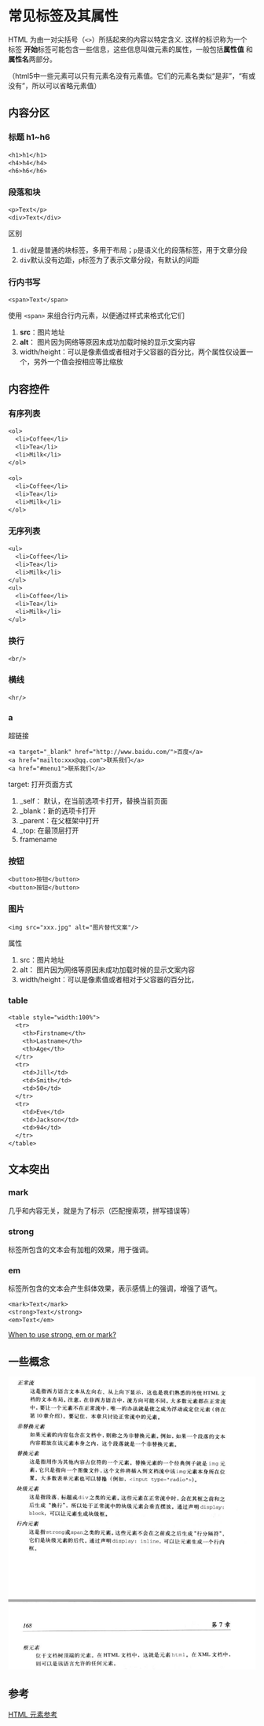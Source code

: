 # 常见标签及其属性

HTML 为由一对尖括号（`<>`）所括起来的内容以特定含义. 这样的标识称为一个 标签 **开始**标签可能包含一些信息，这些信息叫做元素的属性，一般包括**属性值** 和 **属性名**两部分。 

（html5中一些元素可以只有元素名没有元素值。它们的元素名类似“是非”，“有或没有”，所以可以省略元素值）
## 内容分区

### 标题 h1~h6

```
<h1>h1</h1>
<h4>h4</h4>
<h6>h6</h6>
```

### 段落和块

```
<p>Text</p>
<div>Text</div>
```

区别

1. `div`就是普通的块标签，多用于布局；`p`是语义化的段落标签，用于文章分段
2. `div`默认没有边距，`p`标签为了表示文章分段，有默认的间距


### 行内书写

```
<span>Text</span>
```

使用 `<span>` 来组合行内元素，以便通过样式来格式化它们




1. **src**：图片地址
2. **alt**： 图片因为网络等原因未成功加载时候的显示文案内容
3. width/height：可以是像素值或者相对于父容器的百分比，两个属性仅设置一个，另外一个值会按相应等比缩放

## 内容控件

### 有序列表

```
<ol>
  <li>Coffee</li>
  <li>Tea</li>
  <li>Milk</li>
</ol>

<ol>
  <li>Coffee</li>
  <li>Tea</li>
  <li>Milk</li>
</ol>

```
### 无序列表

```
<ul>
  <li>Coffee</li>
  <li>Tea</li>
  <li>Milk</li>
</ul>
<ul>
  <li>Coffee</li>
  <li>Tea</li>
  <li>Milk</li>
</ul>
```
### 换行

```
<br/>

```

### 横线

```
<hr/>

```

### a

超链接

```
<a target="_blank" href="http://www.baidu.com/">百度</a>
<a href="mailto:xxx@qq.com">联系我们</a>
<a href="#menu1">联系我们</a>
```

target: 打开页面方式

1.  _self： 默认，在当前选项卡打开，替换当前页面
2.  _blank：新的选项卡打开
3.  _parent：在父框架中打开
4.  _top: 在最顶层打开
5.  framename

### 按钮

```
<button>按钮</button>
<button>按钮</button>
```

### 图片

```
<img src="xxx.jpg" alt="图片替代文案"/>
```
属性

1. src：图片地址
2. alt： 图片因为网络等原因未成功加载时候的显示文案内容
3. width/height：可以是像素值或者相对于父容器的百分比，


### table

```
<table style="width:100%">
  <tr>
    <th>Firstname</th>
    <th>Lastname</th> 
    <th>Age</th>
  </tr>
  <tr>
    <td>Jill</td>
    <td>Smith</td> 
    <td>50</td>
  </tr>
  <tr>
    <td>Eve</td>
    <td>Jackson</td> 
    <td>94</td>
  </tr>
</table>
```



## 文本突出

### mark

几乎和内容无关，就是为了标示（匹配搜索项，拼写错误等）

### strong

标签所包含的文本会有加粗的效果，用于强调。

### em

标签所包含的文本会产生斜体效果，表示感情上的强调，增强了语气。

```
<mark>Text</mark>
<strong>Text</strong>
<em>Text</em>

```

[When to use strong, em or mark?](http://stackoverflow.com/questions/14741262/when-to-use-strong-em-or-mark)

## 一些概念
![](./images/concepts.png)
## 参考

[HTML 元素参考](https://developer.mozilla.org/zh-CN/docs/Web/HTML/Element)